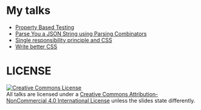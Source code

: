 # My talks
- [Property Based Testing](https://github.com/safareli/property-based-testing)
- [Parse You a JSON String using Parsing Combinators](parse-json/)
- [Single responsibility principle and CSS](srp-css/)
- [Write better CSS ](write-better-css/)


# LICENSE

[![Creative Commons License](https://i.creativecommons.org/l/by-nc/4.0/88x31.png)](http://creativecommons.org/licenses/by-nc/4.0/)  
All talks are licensed under a [Creative Commons Attribution-NonCommercial 4.0 International License](http://creativecommons.org/licenses/by-nc/4.0/) unless the slides state differently.
